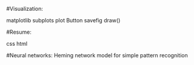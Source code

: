 #Visualization:

matplotlib
subplots
plot
Button
savefig
draw()

#Resume:

css
html

#Neural networks:
Heming network model for simple pattern recognition
